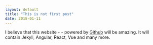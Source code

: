 ```yaml
---
layout: default
title: "This is not first post"
date: 2018-01-11
---
```


I believe that this website - - powered by [Github](http://github.com) will be
amazing. It will contain Jekyll, Angular, React, Vue and many more.
